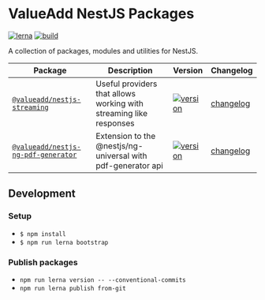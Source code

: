 # ValueAdd NestJS Packages

[![lerna](https://img.shields.io/badge/maintained%20with-lerna-cc00ff.svg)](https://lerna.js.org/)
[![build](https://github.com/valueadd-poland/nestjs-packages/workflows/MASTER%20CI/badge.svg)](https://github.com/valueadd-poland/nestjs-packages/actions?query=workflow%3A%22MASTER+CI%22)

A collection of packages, modules and utilities for NestJS.

| Package                                                       | Description                                                        | Version                                                                                                                                           | Changelog                                        |
| ------------------------------------------------------------- | ------------------------------------------------------------------ | ------------------------------------------------------------------------------------------------------------------------------------------------- | ------------------------------------------------ |
| [`@valueadd/nestjs-streaming`](packages/streaming)            | Useful providers that allows working with streaming like responses | [![version](https://img.shields.io/npm/v/@valueadd/nestjs-streaming.svg)](https://www.npmjs.com/package/@valueadd/nestjs-streaming)               | [changelog](packages/streaming/CHANGELOG.md)     |
| [`@valueadd/nestjs-ng-pdf-generator`](packages/pdf-generator) | Extension to the @nestjs/ng-universal with pdf-generator api       | [![version](https://img.shields.io/npm/v/@valueadd/nestjs-ng-pdf-generator.svg)](https://www.npmjs.com/package/@valueadd/nestjs-ng-pdf-generator) | [changelog](packages/pdf-generator/CHANGELOG.md) |

## Development

### Setup

- `$ npm install`
- `$ npm run lerna bootstrap`

### Publish packages

- `npm run lerna version -- --conventional-commits`
- `npm run lerna publish from-git`
